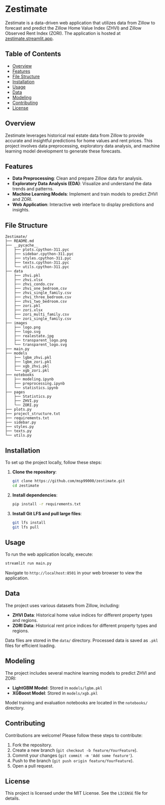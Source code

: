 # Zestimate

Zestimate is a data-driven web application that utilizes data from Zillow to forecast and predict the Zillow Home Value Index (ZHVI) and Zillow Observed Rent Index (ZORI). The application is hosted at [zestimate.streamlit.app](https://zestimate.streamlit.app).

## Table of Contents

- [Overview](#overview)
- [Features](#features)
- [File Structure](#file-structure)
- [Installation](#installation)
- [Usage](#usage)
- [Data](#data)
- [Modeling](#modeling)
- [Contributing](#contributing)
- [License](#license)

## Overview

Zestimate leverages historical real estate data from Zillow to provide accurate and insightful predictions for home values and rent prices. This project involves data preprocessing, exploratory data analysis, and machine learning model development to generate these forecasts.

## Features

- **Data Preprocessing**: Clean and prepare Zillow data for analysis.
- **Exploratory Data Analysis (EDA)**: Visualize and understand the data trends and patterns.
- **Machine Learning Models**: Implement and train models to predict ZHVI and ZORI.
- **Web Application**: Interactive web interface to display predictions and insights.

## File Structure

```
Zestimate/
├── README.md
├── __pycache__
│   ├── plots.cpython-311.pyc
│   ├── sidebar.cpython-311.pyc
│   ├── styles.cpython-311.pyc
│   ├── texts.cpython-311.pyc
│   └── utils.cpython-311.pyc
├── data
│   ├── zhvi.pkl
│   ├── zhvi.xlsx
│   ├── zhvi_condo.csv
│   ├── zhvi_one_bedroom.csv
│   ├── zhvi_single_family.csv
│   ├── zhvi_three_bedroom.csv
│   ├── zhvi_two_bedroom.csv
│   ├── zori.pkl
│   ├── zori.xlsx
│   ├── zori_multi_family.csv
│   └── zori_single_family.csv
├── images
│   ├── logo.png
│   ├── logo.svg
│   ├── realestate.jpg
│   ├── transparent_logo.png
│   └── transparent_logo.svg
├── main.py
├── models
│   ├── lgbm_zhvi.pkl
│   ├── lgbm_zori.pkl
│   ├── xgb_zhvi.pkl
│   └── xgb_zori.pkl
├── notebooks
│   ├── modeling.ipynb
│   ├── preprocessing.ipynb
│   └── statistics.ipynb
├── pages
│   ├── Statistics.py
│   ├── ZHVI.py
│   └── ZORI.py
├── plots.py
├── project_structure.txt
├── requirements.txt
├── sidebar.py
├── styles.py
├── texts.py
└── utils.py

```

## Installation

To set up the project locally, follow these steps:

1. **Clone the repository**:

   ```sh
   git clone https://github.com/msp99000/zestimate.git
   cd zestimate
   ```

2. **Install dependencies**:

   ```sh
   pip install -r requirements.txt
   ```

3. **Install Git LFS and pull large files**:
   ```sh
   git lfs install
   git lfs pull
   ```

## Usage

To run the web application locally, execute:

```sh
streamlit run main.py
```

Navigate to `http://localhost:8501` in your web browser to view the application.

## Data

The project uses various datasets from Zillow, including:

- **ZHVI Data**: Historical home value indices for different property types and regions.
- **ZORI Data**: Historical rent price indices for different property types and regions.

Data files are stored in the `data/` directory. Processed data is saved as `.pkl` files for efficient loading.

## Modeling

The project includes several machine learning models to predict ZHVI and ZORI:

- **LightGBM Model**: Stored in `models/lgbm.pkl`
- **XGBoost Model**: Stored in `models/xgb.pkl`

Model training and evaluation notebooks are located in the `notebooks/` directory.

## Contributing

Contributions are welcome! Please follow these steps to contribute:

1. Fork the repository.
2. Create a new branch (`git checkout -b feature/YourFeature`).
3. Commit your changes (`git commit -m 'Add some feature'`).
4. Push to the branch (`git push origin feature/YourFeature`).
5. Open a pull request.

## License

This project is licensed under the MIT License. See the `LICENSE` file for details.
